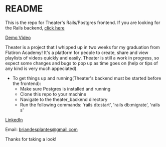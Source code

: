 # README

This is the repo for Theater's Rails/Postgres frontend. If you are looking for the Rails backend, [click here](https://github.com/Esketiit/theater_backend "It wont bite") 

[Demo Video](https://youtu.be/FlUldKTjdGI "first video on yt dont laugh lol")

Theater is a project that I whipped up in two weeks for my graduation from Flatiron Academy! It's a platform for people to create, share and view playlists of videos quickly and easily. Theater is still a work in progress, so expect some changes and bugs to pop up as time goes on (help or tips of any kind is very much appeciated). 

 * To get things up and running(Theater's backend must be started before the frontend):
    * Make sure Postgres is installed and running
    * Clone this repo to your machine
    * Navigate to the theater_backend directory
    * Run the following commands: 'rails db:start', 'rails db:migrate', 'rails s'


[LinkedIn](https://www.linkedin.com/in/brian-desplantes-374439179/)

Email: briandesplantes@gmail.com

Thanks for taking a look!